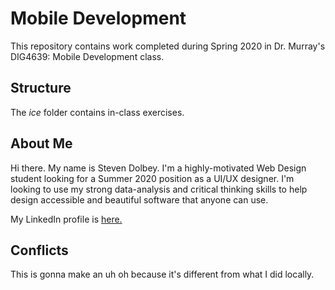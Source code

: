 # Mobile Development
This repository contains work completed during Spring 2020 in Dr. Murray's DIG4639: Mobile Development class.

## Structure
The *ice* folder contains in-class exercises. 

## About Me
Hi there. My name is Steven Dolbey. I'm a highly-motivated Web Design student looking for a Summer 2020 position as a UI/UX designer. I'm looking to use my strong data-analysis and critical thinking skills to help design accessible and beautiful software that anyone can use.

My LinkedIn profile is [here.](https://www.linkedin.com/in/steven-dolbey-003a87116/)

## Conflicts

This is gonna make an uh oh because it's different from what I did locally.
